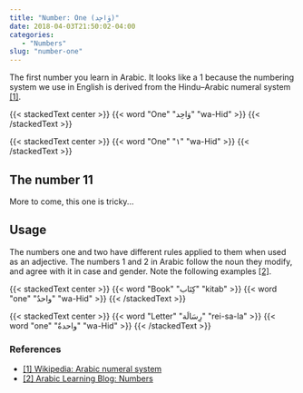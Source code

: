 ```yaml
---
title: "Number: One (وَاحِد)"
date: 2018-04-03T21:50:02-04:00
categories:
   - "Numbers"
slug: "number-one"
---
```


The first number you learn in Arabic. It looks like a 1 because the numbering system we use in English is derived from the Hindu–Arabic
numeral system [\[1\]](https://en.wikipedia.org/wiki/Hindu%E2%80%93Arabic_numeral_system).

{{< stackedText center >}}
   {{< word "One" "وَاحِد" "wa-Hid" >}}
{{< /stackedText >}}

{{< stackedText center >}}
   {{< word "One" "١" "wa-Hid" >}}
{{< /stackedText >}}

## The number 11

More to come, this one is tricky...

## Usage

The numbers one and two have different rules applied to them when used as an adjective. The numbers 1 and 2 in Arabic follow the
noun they modify, and agree with it in case and gender. Note the following examples
[\[2\]](http://allthearabicyouneverlearnedthefirsttimearound.com/p3/p3-ch3/arabic-numbers/).

{{< stackedText center >}}
   {{< word "Book" "كِتَاب" "kitab" >}}
   {{< word "one" "واحدٌ" "wa-Hid" >}}
{{< /stackedText >}}

{{< stackedText center >}}
   {{< word "Letter" "رِسَالَة" "rei-sa-la" >}}
   {{< word "one" "واحدةٌ" "wa-Hid" >}}
{{< /stackedText >}}

### References

* [\[1\] Wikipedia: Arabic numeral system](https://en.wikipedia.org/wiki/Hindu%E2%80%93Arabic_numeral_system)
* [\[2\] Arabic Learning Blog: Numbers](http://allthearabicyouneverlearnedthefirsttimearound.com/p3/p3-ch3/arabic-numbers/)
